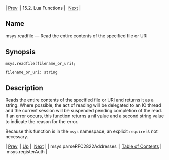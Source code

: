 | [Prev](lua.ref.msys.parseRFC2822Addresses)  | 15.2. Lua Functions |  [Next](lua.ref.msys.registerAuth.php) |

<a name="lua.ref.msys.readfile"></a>
## Name

msys.readfile — Read the entire contents of the specified file or URI

<a name="idp24565664"></a>
## Synopsis

`msys.readfile(filename_or_uri);`

`filename_or_uri: string`<a name="idp24568368"></a>
## Description

Reads the entire contents of the specified file or URI and returns it as a string. Where possible, the act of reading will be delegated to an IO thread and the current session will be suspended pending completion of the read. If an error occurs, this function returns a nil value and a second string value to indicate the reason for the error.

Because this function is in the `msys` namespace, an explicit `require` is not necessary.

| [Prev](lua.ref.msys.parseRFC2822Addresses)  | [Up](lua.function.details.php) |  [Next](lua.ref.msys.registerAuth.php) |
| msys.parseRFC2822Addresses  | [Table of Contents](index) |  msys.registerAuth |
